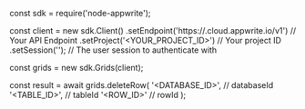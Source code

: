 const sdk = require('node-appwrite');

const client = new sdk.Client()
    .setEndpoint('https://<REGION>.cloud.appwrite.io/v1') // Your API Endpoint
    .setProject('<YOUR_PROJECT_ID>') // Your project ID
    .setSession(''); // The user session to authenticate with

const grids = new sdk.Grids(client);

const result = await grids.deleteRow(
    '<DATABASE_ID>', // databaseId
    '<TABLE_ID>', // tableId
    '<ROW_ID>' // rowId
);
